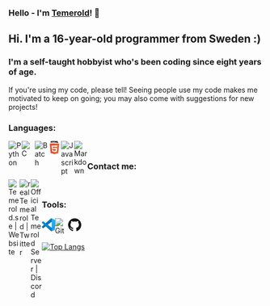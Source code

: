 ### Hello - I'm [Temerold][website]! 👋
## Hi. I'm a 16-year-old programmer from Sweden :)
### I'm a self-taught hobbyist who's been coding since eight years of age.

If you're using my code, please tell!
Seeing people use my code makes me motivated to keep on going; you may also come with suggestions for new projects!


### Languages:
[<img align="left" alt="Python" width="26px" src="https://temerold.se/wp-content/uploads/2020/08/python.png" />][python]
[<img align="left" alt="C" width="26px" src="https://upload.wikimedia.org/wikipedia/commons/1/19/C_Logo.png" />][c]
[<img align="left" alt="Batch" width="26px" src="https://miro.medium.com/max/448/1*Fq0GuTM3LZ7S6I_mW1hD9A.png" />][batch]
[<img align="left" alt="HTML5" width="26px" src="https://raw.githubusercontent.com/github/explore/80688e429a7d4ef2fca1e82350fe8e3517d3494d/topics/html/html.png" />][html]
[<img align="left" alt="Javascript" width="26px" src="https://upload.wikimedia.org/wikipedia/commons/thumb/9/99/Unofficial_JavaScript_logo_2.svg/512px-Unofficial_JavaScript_logo_2.svg.png" />][js]
[<img align="left" alt="Markdown" width="26px" src="https://cdn.iconscout.com/icon/free/png-256/markdown-2752127-2284944.png" />][md]

<br />

### Contact me:
[<img align="left" alt="Temerold.se | Website" width="22px" src="https://temerold.se/wp-content/uploads/2020/08/internet.png" />][website]
[<img align="left" alt="realTemerold | Twitter" width="22px" src="http://assets.stickpng.com/images/580b57fcd9996e24bc43c53e.png" />][twitter]
[<img align="left" alt="Official Temerold Server | Discord" width="22px" src="https://www.freepnglogos.com/uploads/discord-logo-png/concours-discord-cartes-voeux-fortnite-france-6.png" />][discord]

<br />


### Tools:

[<img align="left" alt="Visual Studio Code" width="26px" src="https://raw.githubusercontent.com/github/explore/80688e429a7d4ef2fca1e82350fe8e3517d3494d/topics/visual-studio-code/visual-studio-code.png" />][vsc]
[<img align="left" alt="Git" width="26px" src="https://git-scm.com/images/logos/downloads/Git-Icon-1788C.png" />][git]
[<img align="left" alt="GitHub" width="26px" src="https://raw.githubusercontent.com/github/explore/78df643247d429f6cc873026c0622819ad797942/topics/github/github.png" />][github]

<br />

[youtube]: https://www.youtube.com/channel/UCC6cG7F2pOvENg18jL5Q8cQ
[twitter]: https://twitter.com/realTemerold
[discord]: http://discord.temerold.se/
[website]: https://Temerold.se

[batch]: https://www.youtube.com/watch?v=dQw4w9WgXcQ
[cs]: https://docs.microsoft.com/en-us/dotnet/csharp/
[html]: https://www.w3.org/html/
[js]: https://www.javascript.com/
[lua]: http://www.lua.org/
[md]: https://www.markdownguide.org/
[python]: https://www.python.org/
[c]: https://www.cprogramming.com/

[vsc]: https://code.visualstudio.com/
[git]: https://git-scm.com/
[github]: https://github.com/

<br />

[![Top Langs](https://github-readme-stats.vercel.app/api/top-langs/?username=Temerold&layout=compact&theme=white&langs_count=10)](https://www.youtube.com/watch?v=dQw4w9WgXcQ)
